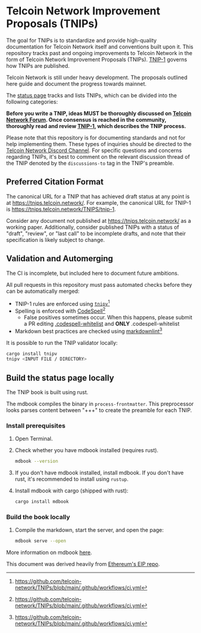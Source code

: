 # Telcoin Network Improvement Proposals (TNIPs)

The goal for TNIPs is to standardize and provide high-quality documentation for Telcoin Network itself and conventions built upon it. This repository tracks past and ongoing improvements to Telcoin Network in the form of Telcoin Network Improvement Proposals (TNIPs). [TNIP-1](https://tnips.telcoin.network/TNIPS/tnip-1) governs how TNIPs are published.

Telcoin Network is still under heavy development. The proposals outlined here guide and document the progress towards mainnet.

The [status page](https://tnips.telcoin.network/) tracks and lists TNIPs, which can be divided into the following categories:

**Before you write a TNIP, ideas MUST be thoroughly discussed on [Telcoin Network Forum](https://forum.telcoin.org/). Once consensus is reached in the community, thoroughly read and review [TNIP-1](https://tnips.telcoin.network/TNIPS/tnip-1), which describes the TNIP process.**

Please note that this repository is for documenting standards and not for help implementing them. These types of inquiries should be directed to the [Telcoin Network Discord Channel](https://discord.com/channels/1252990258514235544/1252996402942836857). For specific questions and concerns regarding TNIPs, it's best to comment on the relevant discussion thread of the TNIP denoted by the `discussions-to` tag in the TNIP's preamble.

## Preferred Citation Format

The canonical URL for a TNIP that has achieved draft status at any point is at <https://tnips.telcoin.network/>. For example, the canonical URL for TNIP-1 is <https://tnips.telcoin.network/TNIPS/tnip-1>.

Consider any document not published at <https://tnips.telcoin.network/> as a working paper. Additionally, consider published TNIPs with a status of "draft", "review", or "last call" to be incomplete drafts, and note that their specification is likely subject to change.

## Validation and Automerging

The CI is incomplete, but included here to document future ambitions.

All pull requests in this repository must pass automated checks before they can be automatically merged:

- TNIP-1 rules are enforced using [`tnipv`](https://github.com/telcoin-network/tnipv)[^2]
- Spelling is enforced with [CodeSpell](https://github.com/codespell-project/codespell)[^2]
  - False positives sometimes occur. When this happens, please submit a PR editing [.codespell-whitelist](https://github.com/telcoin-association/TNIPs/blob/main/config/.codespell-whitelist) and **ONLY** .codespell-whitelist
- Markdown best practices are checked using [markdownlint](https://github.com/DavidAnson/markdownlint)[^2]

[^2]: https://github.com/telcoin-network/TNIPs/blob/main/.github/workflows/ci.yml

It is possible to run the TNIP validator locally:

```sh
cargo install tnipv
tnipv <INPUT FILE / DIRECTORY>
```

## Build the status page locally
The TNIP book is built using rust.

The mdbook compiles the binary in `process-frontmatter`. This preprocessor looks parses content between "+++" to create the preamble for each TNIP.

### Install prerequisites

1. Open Terminal.

2. Check whether you have mdbook installed (requires rust).

   ```sh
   mdbook --version
   ```

3. If you don't have mdbook installed, install mdbook. If you don't have rust, it's recommended to install using `rustup`.

4. Install mdbook with cargo (shipped with rust):

   ```sh
   cargo install mdbook
   ```

### Build the book locally

1. Compile the markdown, start the server, and open the page:

   ```sh
   mdbook serve --open
   ```

More information on mdbook [here](https://rust-lang.github.io/mdBook/index.html).

This document was derived heavily from [Ethereum's EIP repo](https://github.com/ethereum/EIPs).

